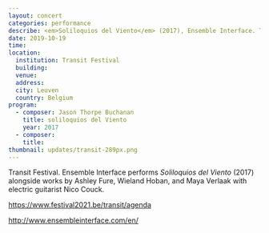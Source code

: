 ```yaml
---
layout: concert
categories: performance
describe: <em>Soliloquios del Viento</em> (2017), Ensemble Interface. Transit Festival.
date: 2019-10-19
time:
location:
  institution: Transit Festival
  building:
  venue:
  address:
  city: Leuven
  country: Belgium
program:
  - composer: Jason Thorpe Buchanan
    title: soliloquios del Viento
    year: 2017
  - composer:
    title:
thumbnail: updates/transit-289px.png
---
```


Transit Festival. Ensemble Interface performs *Soliloquios del Viento* (2017) alongside works by Ashley Fure, Wieland Hoban, and Maya Verlaak with electric guitarist Nico Couck.

https://www.festival2021.be/transit/agenda

http://www.ensembleinterface.com/en/
